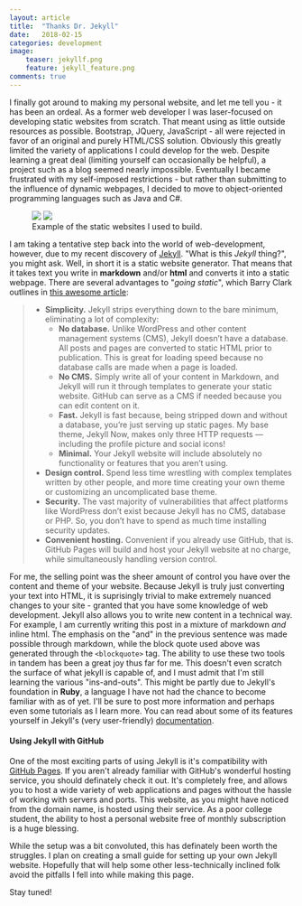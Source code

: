 ```yaml
---
layout: article
title:  "Thanks Dr. Jekyll"
date:   2018-02-15
categories: development
image:
    teaser: jekyllf.png
    feature: jekyll_feature.png
comments: true
---
```


I finally got around to making my personal website, and let me tell you - it has been an ordeal. As a former web developer I was laser-focused on developing static websites from scratch. That meant using as little outside resources as possible. Bootstrap, JQuery, JavaScript - all were rejected in favor of an original and purely HTML/CSS solution. Obviously this greatly limited the variety of applications I could develop for the web. Despite learning a great deal (limiting yourself can occasionally be helpful), a project such as a blog seemed nearly impossible. Eventually I became frustrated with my self-imposed restrictions - but rather than submitting to the influence of dynamic webpages, I decided to move to object-oriented programming languages such as Java and C#.

<figure class="half">
    <img src="{{site.baseurl}}/images/web1ex.png " />
    <img src="{{site.baseurl}}/images/web2ex.png " />
    <figcaption>Example of the static websites I used to build.</figcaption>
</figure>

I am taking a tentative step back into the world of web-development, however, due to my recent discovery of [Jekyll](https://jekyllrb.com/). "What is this *Jekyll* thing?", you might ask. Well, in short it is a static website generator. That means that it takes text you write in **markdown** and/or **html** and converts it into a static webpage. There are several advantages to "*going static*", which Barry Clark outlines in [this awesome article](https://www.smashingmagazine.com/2014/08/build-blog-jekyll-github-pages/):

<blockquote>
    <ul>
        <li><b>Simplicity.</b> Jekyll strips everything down to the bare minimum, eliminating a lot of complexity:
        <ul>   
            <li><b>No database.</b> Unlike WordPress and other content management systems (CMS), Jekyll doesn’t have a database. All posts and pages are converted to static HTML prior to publication. This is great for loading speed because no database calls are made when a page is loaded.</li>
            <li><b>No CMS.</b> Simply write all of your content in Markdown, and Jekyll will run it through templates to generate your static website. GitHub can serve as a CMS if needed because you can edit content on it.</li>
            <li><b>Fast.</b> Jekyll is fast because, being stripped down and without a database, you’re just serving up static pages. My base theme, Jekyll Now, makes only three HTTP requests — including the profile picture and social icons!</li>
            <li><b>Minimal.</b> Your Jekyll website will include absolutely no functionality or features that you aren’t using.</li>
        </ul>
    </li>
    <li><b>Design control.</b> Spend less time wrestling with complex templates written by other people, and more time creating your own theme or customizing an uncomplicated base theme.</li>
    <li><b>Security.</b> The vast majority of vulnerabilities that affect platforms like WordPress don’t exist because Jekyll has no CMS, database or PHP. So, you don’t have to spend as much time installing security updates.</li>
    <li><b>Convenient hosting.</b> Convenient if you already use GitHub, that is. GitHub Pages will build and host your Jekyll website at no charge, while simultaneously handling version control.</li>
    </ul>
</blockquote>

For me, the selling point was the sheer amount of control you have over the content and theme of your website. Because Jekyll is truly just converting your text into HTML, it is suprisingly trivial to make extremely nuanced changes to your site - granted that you have some knowledge of web development. Jekyll also allows you to write new content in a technical way. For example, I am currently writing this post in a mixture of markdown *and* inline html. The emphasis on the "and" in the previous sentence was made possible through markdown, while the block quote used above was generated through the `<blockquote>` tag. The ability to use these two tools in tandem has been a great joy thus far for me. This doesn't even scratch the surface of what jekyll is capable of, and I must admit that I'm still learning the various "ins-and-outs". This might be partly due to Jekyll's foundation in **Ruby**, a language I have not had the chance to become familiar with as of yet. I'll be sure to post more information and perhaps even some tutorials as I learn more. You can read about some of its features yourself in Jekyll's (very user-friendly) [documentation](https://jekyllrb.com/docs/home/).

#### Using Jekyll with GitHub

One of the most exciting parts of using Jekyll is it's compatibility with [GitHub Pages](https://pages.github.com/). If you aren't already familiar with GitHub's wonderful hosting service, you should definately check it out. It's completely free, and allows you to host a wide variety of web applications and pages without the hassle of working with servers and ports. This website, as you might have noticed from the domain name, is hosted using their service. As a poor college student, the ability to host a personal website free of monthly subscription is a huge blessing.

While the setup was a bit convoluted, this has definately been worth the struggles. I plan on creating a small guide for setting up your own Jekyll website. Hopefully that will help some other less-technically inclined folk avoid the pitfalls I fell into while making this page.

Stay tuned!
